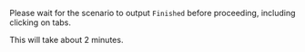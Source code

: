 Please wait for the scenario to output `Finished` before proceeding, including clicking on tabs.

This will take about 2 minutes.